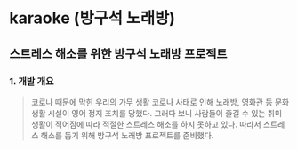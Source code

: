 # karaoke (방구석 노래방)
## 스트레스 해소를 위한 방구석 노래방 프로젝트
### 1. 개발 개요
> 코로나 때문에 막힌 우리의 가무 생활
코로나 사태로 인해 노래방, 영화관 등 문화 생활 시설이 영어 정지 조치를 당했다.
그러다 보니 사람들이 즐길 수 있는 취미 생활이 적어짐에 따라 적절한 스트레스 해소를 하지 못하고 있다.
따라서 스트레스 해소를 돕기 위해 방구석 노래방 프로젝트를 준비했다.
